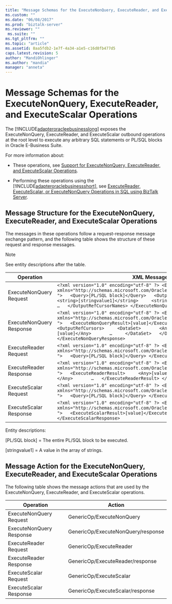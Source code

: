 ```yaml
---
title: "Message Schemas for the ExecuteNonQuery, ExecuteReader, and ExecuteScalar Operations1 | Microsoft Docs"
ms.custom: ""
ms.date: "06/08/2017"
ms.prod: "biztalk-server"
ms.reviewer: ""
 ms.suite: ""
ms.tgt_pltfrm: ""
ms.topic: "article"
ms.assetid: 8aa5fdb2-1e7f-4a34-a1e5-c16d8fb477d5
caps.latest.revision: 5
author: "MandiOhlinger"
ms.author: "mandia"
manager: "anneta"
---
```

# Message Schemas for the ExecuteNonQuery, ExecuteReader, and ExecuteScalar Operations
The [!INCLUDE[adapteroracleebusinesslong](../../includes/adapteroracleebusinesslong-md.md)] exposes the ExecuteNonQuery, ExecuteReader, and ExecuteScalar outbound operations at the root level to execute any arbitrary SQL statements or PL/SQL blocks in Oracle E-Business Suite.  
  
 For more information about:  
  
-   These operations, see [Support for ExecuteNonQuery, ExecuteReader, and ExecuteScalar Operations](../../adapters-and-accelerators/adapter-oracle-ebs/support-for-executenonquery-executereader-and-executescalar-operations.md).  
  
-   Performing these operations using the [!INCLUDE[adapteroraclebusinessshort](../../includes/adapteroraclebusinessshort-md.md)], see [ExecuteReader, ExecuteScalar, or ExecuteNonQuery Operations in SQL using BizTalk Server](../../adapters-and-accelerators/adapter-sql/executereader-executescalar-or-executenonquery-in-sql-server-using-biztalk.md).  
  
## Message Structure for the ExecuteNonQuery, ExecuteReader, and ExecuteScalar Operations  
 The messages in these operations follow a request-response message exchange pattern, and the following table shows the structure of these request and response messages.  
  
> [!NOTE]
>  See entity descriptions after the table.  
  
|Operation|XML Message|  
|---------------|-----------------|  
|ExecuteNonQuery Request|`<?xml version="1.0" encoding="utf-8" ?> <ExecuteNonQuery xmlns="http://schemas.microsoft.com/OracleEBS/2008/05/GenericOperation/ ">   <Query>[PL/SQL block]</Query>   <OutputRefCursorNames>     <string>[stringvalue1]</string>     <string>[stringvalue2]</string>     …   </OutputRefCursorNames> </ExecuteNonQuery>`|  
|ExecuteNonQuery Response|`<?xml version="1.0" encoding="utf-8" ?> <ExecuteNonQueryResponse xmlns="http://schemas.microsoft.com/OracleEBS/2008/05/GenericOperation/ ">   <ExecuteNonQueryResult>[value]</ExecuteNonQueryResult>   <OutputRefCursors>     <DataSet>       <Any>[value]</Any>       <Any>[value]</Any>       …     </DataSet>   </OutputRefCursors> </ExecuteNonQueryResponse>`|  
|ExecuteReader Request|`<?xml version="1.0" encoding="utf-8" ?> <ExecuteReader xmlns="http://schemas.microsoft.com/OracleEBS/2008/05/GenericOperation/ ">   <Query>[PL/SQL block]</Query> </ExecuteReader>`|  
|ExecuteReader Response|`<?xml version="1.0" encoding="utf-8" ?> <ExecuteReaderResponse xmlns="http://schemas.microsoft.com/OracleEBS/2008/05/GenericOperation/ ">   <ExecuteReaderResult>     <Any>[value]</Any>     <Any>[value]</Any>       …   </ExecuteReaderResult> </ExecuteReaderResponse>`|  
|ExecuteScalar Request|`<?xml version="1.0" encoding="utf-8" ?> <ExecuteScalar xmlns="http://schemas.microsoft.com/OracleEBS/2008/05/GenericOperation/ ">   <Query>[PL/SQL block]</Query> </ExecuteScalar>`|  
|ExecuteScalar Response|`<?xml version="1.0" encoding="utf-8" ?> <ExecuteScalarResponse xmlns="http://schemas.microsoft.com/OracleEBS/2008/05/GenericOperation/ ">   <ExecuteScalarResult>[value]</ExecuteScalarResult> </ExecuteScalarResponse>`|  
  
 Entity descriptions:  
  
 [PL/SQL block] = The entire PL/SQL block to be executed.  
  
 [stringvalue1] = A value in the array of strings.  
  
## Message Action for the ExecuteNonQuery, ExecuteReader, and ExecuteScalar Operations  
 The following table shows the message actions that are used by the ExecuteNonQuery, ExecuteReader, and ExecuteScalar operations.  
  
|Operation|Action|  
|---------------|------------|  
|ExecuteNonQuery Request|GenericOp/ExecuteNonQuery|  
|ExecuteNonQuery Response|GenericOp/ExecuteNonQuery/response|  
|ExecuteReader Request|GenericOp/ExecuteReader|  
|ExecuteReader Response|GenericOp/ExecuteReader/response|  
|ExecuteScalar Request|GenericOp/ExecuteScalar|  
|ExecuteScalar Response|GenericOp/ExecuteScalar/response|